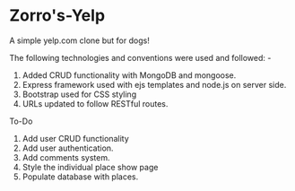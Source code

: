 # Zorro's-Yelp
A simple yelp.com clone but for dogs!

The following technologies and conventions were used and followed: -
1) Added CRUD functionality with MongoDB and mongoose.
2) Express framework used with ejs templates and node.js on server side.
3) Bootstrap used for CSS styling
4) URLs updated to follow RESTful routes.

To-Do
1) Add user CRUD functionality
2) Add user authentication.
3) Add comments system.
4) Style the individual place show page
5) Populate database with places.
